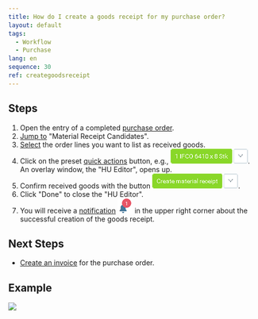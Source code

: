 ```yaml
---
title: How do I create a goods receipt for my purchase order?
layout: default
tags:
  - Workflow
  - Purchase
lang: en
sequence: 30
ref: creategoodsreceipt
---
```


## Steps
1. Open the entry of a completed [purchase order](CreatePurchaseOrder).
1. [Jump to](JumptoviaSidebar) "Material Receipt Candidates".
1. [Select](RecordSelection) the order lines you want to list as received goods.
1. Click on the preset [quick actions](StartAction#quick-actions) button, e.g., ![](assets/CreateGoodsReceipt-99aab.png). An overlay window, the "HU Editor", opens up.
1. Confirm received goods with the button ![](assets/CreateGoodsReceipt-3191c.png).
1. Click "Done" to close the "HU Editor".
1. You will receive a [notification](Notification_types) ![](assets/NotificationBell_WebUI.png) in the upper right corner about the successful creation of the goods receipt.

## Next Steps
- [Create an invoice](CreatePurchaseInvoice) for the purchase order.

## Example
![](assets/CreateGoodsReceipt_walkthrough.gif)
